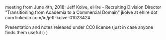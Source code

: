 meeting from June 4th, 2018:
Jeff Kolve, eHire - Recruiting Division Director
"Transitioning from Academia to a Commercial Domain"
jkolve at ehire dot com
linkedin.com/in/jeff-kolve-01023424

Presentation and notes released under CC0 license
(just in case anyone finds them useful :) )
